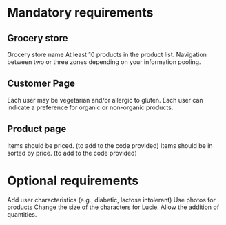 # Mandatory requirements
## Grocery store 
Grocery store name
At least 10 products in the product list.
Navigation between two or three zones depending on your information
pooling.
## Customer Page
Each user may be vegetarian and/or allergic to gluten.
Each user can indicate a preference for organic or non-organic products.
## Product page
Items should be priced. (to add to the code provided)
Items should be in sorted by price. (to add to the code provided)

# Optional requirements 
Add user characteristics (e.g., diabetic, lactose intolerant)
Use photos for products
Change the size of the characters for Lucie.
Allow the addition of quantities.